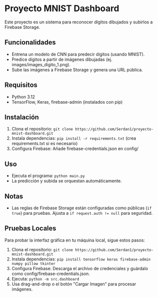 # Proyecto MNIST Dashboard

Este proyecto es un sistema para reconocer dígitos dibujados y subirlos a Firebase Storage.

## Funcionalidades
- Entrena un modelo de CNN para predecir dígitos (usando MNIST).
- Predice dígitos a partir de imágenes dibujadas (ej. images/images_digito_1.png).
- Sube las imágenes a Firebase Storage y genera una URL pública.

## Requisitos
- Python 3.12
- TensorFlow, Keras, firebase-admin (instalados con pip)

## Instalación
1. Clona el repositorio: `git clone https://github.com/Serdan1/proyecto-mnist-dashboard.git`
2. Instala dependencias: `pip install -r requirements.txt` (crea requirements.txt si es necesario)
3. Configura Firebase: Añade firebase-credentials.json en config/

## Uso
- Ejecuta el programa: `python main.py`
- La predicción y subida se orquestan automáticamente.

## Notas
- Las reglas de Firebase Storage están configuradas como públicas (`if true`) para pruebas. Ajusta a `if request.auth != null` para seguridad.

## Pruebas Locales
Para probar la interfaz gráfica en tu máquina local, sigue estos pasos:
1. Clona el repositorio: `git clone https://github.com/Serdan1/proyecto-mnist-dashboard.git`
2. Instala dependencias: `pip install tensorflow keras firebase-admin numpy pillow tkinter`
3. Configura Firebase: Descarga el archivo de credenciales y guárdalo como config/firebase-credentials.json.
4. Ejecuta: `python -m src.dashboard`
5. Usa drag-and-drop o el botón "Cargar Imagen" para procesar imágenes.